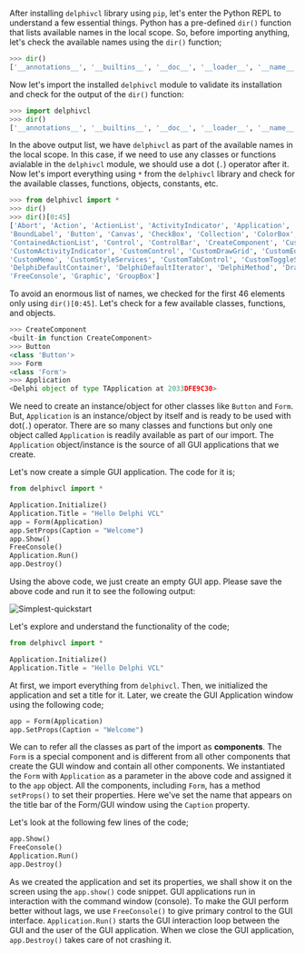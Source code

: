After installing `delphivcl` library using `pip`, let's enter the Python REPL to understand a few essential things. Python has a pre-defined `dir()` function that lists available names in the local scope. So, before importing anything, let's check the available names using the `dir()` function;

```python
>>> dir()
['__annotations__', '__builtins__', '__doc__', '__loader__', '__name__', '__package__', '__spec__']
```

Now let's import the installed `delphivcl` module to validate its installation and check for the output of the `dir()` function:

```python
>>> import delphivcl
>>> dir()
['__annotations__', '__builtins__', '__doc__', '__loader__', '__name__', '__package__', '__spec__', 'delphivcl']
```

In the above output list, we have `delphivcl` as part of the available names in the local scope. In this case, if we need to use any classes or functions avialable in the `delphivcl` module, we should use a dot (`.`) operator after it. Now let's import everything using `*` from the `delphivcl` library and check for the available classes, functions, objects, constants, etc.

```python
>>> from delphivcl import *
>>> dir()
>>> dir()[0:45]
['Abort', 'Action', 'ActionList', 'ActivityIndicator', 'Application', 'BasicAction', 'Bevel', 'BitBtn', 'Bitmap',
'BoundLabel', 'Button', 'Canvas', 'CheckBox', 'Collection', 'ColorBox', 'ComboBox', 'Component', 'ContainedAction',
'ContainedActionList', 'Control', 'ControlBar', 'CreateComponent', 'CustomAction', 'CustomActionList',
'CustomActivityIndicator', 'CustomControl', 'CustomDrawGrid', 'CustomEdit', 'CustomForm', 'CustomGrid',
'CustomMemo', 'CustomStyleServices', 'CustomTabControl', 'CustomToggleSwitch', 'DateTimePicker',
'DelphiDefaultContainer', 'DelphiDefaultIterator', 'DelphiMethod', 'DrawGrid', 'Edit', 'FileOpenDialog', 'Form',
'FreeConsole', 'Graphic', 'GroupBox']
```

To avoid an enormous list of names, we checked for the first 46 elements only using `dir()[0:45]`. Let's check for a few available classes, functions, and objects.

```python
>>> CreateComponent
<built-in function CreateComponent>
>>> Button
<class 'Button'>
>>> Form
<class 'Form'>
>>> Application
<Delphi object of type TApplication at 2033DFE9C30>
```
 
We need to create an instance/object for other classes like `Button` and `Form`. But, `Application` is an instance/object by itself and is ready to be used with dot(`.`) operator. There are so many classes and functions but only one object called `Application` is readily available as part of our import. The `Application` object/instance is the source of all GUI applications that we create.

Let's now create a simple GUI application. The code for it is;

```python
from delphivcl import *

Application.Initialize()
Application.Title = "Hello Delphi VCL"
app = Form(Application)
app.SetProps(Caption = "Welcome")
app.Show()
FreeConsole()
Application.Run()
app.Destroy()
```

Using the above code, we just create an empty GUI app. Please save the above code and run it to see the following output:

![Simplest-quickstart](https://user-images.githubusercontent.com/17174106/154675584-761a3076-8b0d-45a9-a2e6-2e439c724ca1.png)


Let's explore and understand the functionality of the code;

```python
from delphivcl import *

Application.Initialize()
Application.Title = "Hello Delphi VCL"
```
At first, we import everything from `delphivcl`. Then, we initialized the application and set a title for it. Later, we create the GUI Application window using the following code;

```python
app = Form(Application)
app.SetProps(Caption = "Welcome")
```

We can to refer all the classes as part of the import as **components**. The `Form` is a special component and is different from all other components that create the GUI window and contain all other components. We instantiated the `Form` with `Application` as a parameter in the above code and assigned it to the `app` object. All the components, including `Form`, has a method `setProps()` to set their properties. Here we've set the name that appears on the title bar of the Form/GUI window using the `Caption` property.

Let's look at the following few lines of the code;

```python
app.Show()
FreeConsole()
Application.Run()
app.Destroy()
```

As we created the application and set its properties, we shall show it on the screen using the `app.show()` code snippet. GUI applications run in interaction with the command window (console). To make the GUI perform better without lags, we use `FreeConsole()` to give primary control to the GUI interface. `Application.Run()` starts the GUI interaction loop between the GUI and the user of the GUI application. When we close the GUI application, `app.Destroy()` takes care of not crashing it.
